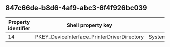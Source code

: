 ## 847c66de-b8d6-4af9-abc3-6f4f926bc039

Property identifier | Shell property key | Shell name | Alias
--- | --- | --- | ---
14 | PKEY_DeviceInterface_PrinterDriverDirectory | System.DeviceInterface.PrinterDriverDirectory | 


